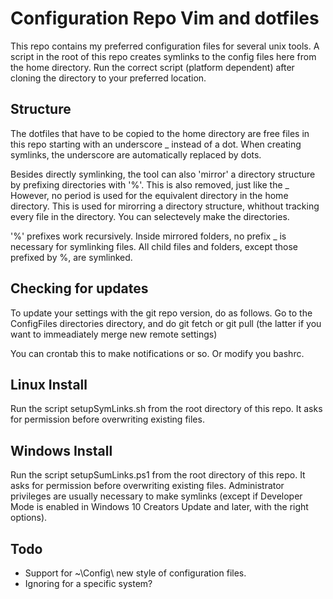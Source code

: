 Configuration Repo Vim and dotfiles
====================================
This repo contains my preferred configuration files for several unix tools. A
script in the root of this repo creates symlinks to the config files here from the
home directory. Run the correct script (platform dependent) after cloning the
directory to your preferred location.

Structure
----------
The dotfiles that have to be copied to the home directory are free files
in this repo starting with an underscore _ instead of a dot. When creating
symlinks, the underscore are automatically replaced by dots.

Besides directly symlinking, the tool can also 'mirror' a directory structure
by prefixing directories with '%'. This is also removed, just like the _ 
However, no period is used for the equivalent directory in the home directory.
This is used for mirorring a directory structure, whithout tracking every file
in the directory. You can selectevely make the directories.

'%' prefixes work recursively. Inside mirrored folders, no prefix _ is
necessary for symlinking files. All child files and folders, except those prefixed by
%, are symlinked.


Checking for updates
--------------------
To update your settings with the git repo version, do as follows. 
Go to the ConfigFiles directories directory, and do git fetch or git pull
(the latter if you want to immeadiately merge new remote settings)

You can crontab this to make notifications or so. Or modify you bashrc.

Linux Install
-------------
Run the script setupSymLinks.sh from the root directory of this repo. It asks for
permission before overwriting existing files.

Windows Install
-------------
Run the script setupSumLinks.ps1 from the root directory of this repo. It asks for 
permission before overwriting existing files. Administrator privileges are
usually necessary to make symlinks (except if Developer Mode is enabled in
Windows 10 Creators Update and later, with the right options).

Todo
------
* Support for ~\Config\ new style of configuration files.
* Ignoring for a specific system?
